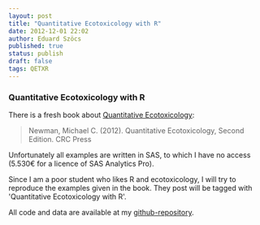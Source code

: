 ```yaml
---
layout: post
title: "Quantitative Ecotoxicology with R"
date: 2012-12-01 22:02
author: Eduard Szöcs
published: true
status: publish
draft: false
tags: QETXR
---
```

### Quantitative Ecotoxicology with R

There is a fresh book about [Quantitative Ecotoxicology](http://www.crcpress.com/product/isbn/9781439835647):
> Newman, Michael C. (2012). Quantitative Ecotoxicology, Second Edition. CRC Press


Unfortunately all examples are written in SAS, to which I have no access (5.530€ for a licence of SAS Analytics Pro).

Since I am a poor student who likes R and ecotoxicology, I will try to reproduce the examples given in the book.
They post will be tagged with 'Quantitative Ecotoxicology with R'.


All code and data are available at my [github-repository](https://github.com/EDiLD/r-ed/tree/master/quantitative_ecotoxicology).
